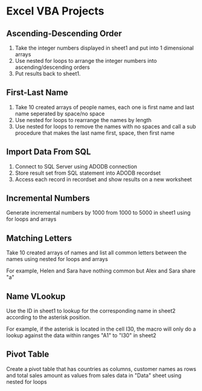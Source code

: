 # Excel VBA Projects

## Ascending-Descending Order

1. Take the integer numbers displayed in sheet1 and put into 1 dimensional arrays
2. Use nested for loops to arrange the integer numbers into ascending/descending orders
3. Put results back to sheet1.

## First-Last Name

1. Take 10 created arrays of people names, each one is first name and last name seperated by space/no space
2. Use nested for loops to rearrange the names by length
3. Use nested for loops to remove the names with no spaces and call a sub procedure that makes the last name first, space, then first name

## Import Data From SQL

1. Connect to SQL Server using ADODB connection
2. Store result set from SQL statement into ADODB recordset
3. Access each record in recordset and show results on a new worksheet

## Incremental Numbers

Generate incremental numbers by 1000 from 1000 to 5000 in sheet1 using for loops and arrays

## Matching Letters

Take 10 created arrays of names and list all common letters between the names using nested for loops and arrays

For example, Helen and Sara have nothing common but Alex and Sara share "a"
 
## Name VLookup

Use the ID in sheet1 to lookup for the corresponding name in sheet2 according to the asterisk position. 

For example, if the asterisk is located in the cell I30, the macro will only do a lookup against the data within ranges "A1" to "I30" in sheet2

## Pivot Table

Create a pivot table that has countries as columns, customer names as rows and total sales amount as values from sales data in "Data" sheet using nested for loops




